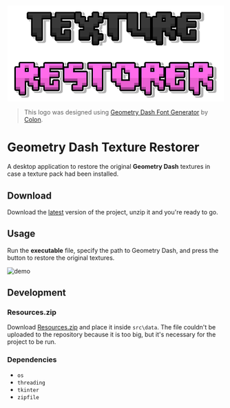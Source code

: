 ![logo](./src/assets/logo.png)

> This logo was designed using [Geometry Dash Font Generator](https://gdcolon.com/gdfont) by [Colon](https://github.com/GDColon).

# Geometry Dash Texture Restorer
A desktop application to restore the original **Geometry Dash** textures in case a texture pack had been installed.

## Download
Download the [latest](https://github.com/Fonta22/GDTextureRestorer/releases/latest) version of the project, unzip it and you're ready to go.

## Usage
Run the **executable** file, specify the path to Geometry Dash, and press the button to restore the original textures.

![demo](https://github.com/Fonta22/GDTextureRestorer/assets/61181201/8a646e54-e2ec-47c7-8059-d88c7051b7e3)

## Development
### Resources.zip
Download [Resources.zip](https://drive.google.com/file/d/1w2d-uhss0VLxuLlD4QD7cJIcvfrwOg9b/view?usp=sharing) and place it inside `src\data`. The file couldn't be uploaded to the repository because it is too big, but it's necessary for the project to be run.

### Dependencies
- `os`
- `threading`
- `tkinter`
- `zipfile`